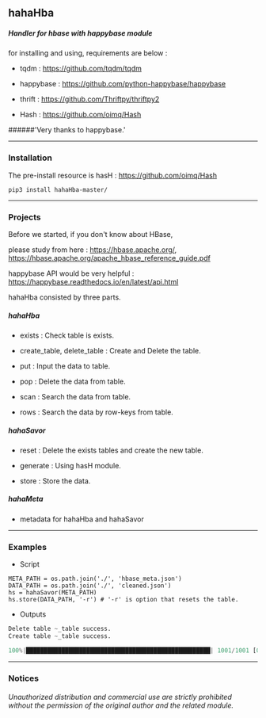 ## hahaHba

##### Handler for hbase with happybase module

for installing and using, requirements are below : 

* tqdm : https://github.com/tqdm/tqdm

* happybase : https://github.com/python-happybase/happybase

* thrift : https://github.com/Thriftpy/thriftpy2

* Hash : https://github.com/oimq/Hash

######'Very thanks to happybase.'

***

### Installation

The pre-install resource is hasH : https://github.com/oimq/Hash

```code
pip3 install hahaHba-master/
```

***

### Projects

Before we started, if you don't know about HBase,

please study from here : https://hbase.apache.org/, https://hbase.apache.org/apache_hbase_reference_guide.pdf

happybase API would be very helpful : https://happybase.readthedocs.io/en/latest/api.html

hahaHba consisted by three parts.

##### hahaHba 

* exists : Check table is exists.

* create_table, delete_table : Create and Delete the table.

* put : Input the data to table.

* pop : Delete the data from table.

* scan : Search the data from table.

* rows : Search the data by row-keys from table.

##### hahaSavor

* reset : Delete the exists tables and create the new table.

* generate : Using hasH module.

* store : Store the data.

##### hahaMeta

* metadata for hahaHba and hahaSavor

***

### Examples

* Script
```python3
META_PATH = os.path.join('./', 'hbase_meta.json')
DATA_PATH = os.path.join('./', 'cleaned.json')
hs = hahaSavor(META_PATH)
hs.store(DATA_PATH, '-r') # '-r' is option that resets the table.
```
* Outputs
```python
Delete table ~_table success.
Create table ~_table success.

100%|████████████████████████████████████████████████████| 1001/1001 [00:03<00:00, 284.33it/s]
```

***


### Notices

###### Unauthorized distribution and commercial use are strictly prohibited without the permission of the original author and the related module.

